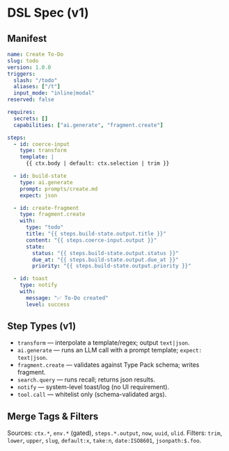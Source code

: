 # DSL Spec (v1)

## Manifest
```yaml
name: Create To-Do
slug: todo
version: 1.0.0
triggers:
  slash: "/todo"
  aliases: ["/t"]
  input_mode: "inline|modal"
reserved: false

requires:
  secrets: []
  capabilities: ["ai.generate", "fragment.create"]

steps:
  - id: coerce-input
    type: transform
    template: |
      {{ ctx.body | default: ctx.selection | trim }}

  - id: build-state
    type: ai.generate
    prompt: prompts/create.md
    expect: json

  - id: create-fragment
    type: fragment.create
    with:
      type: "todo"
      title: "{{ steps.build-state.output.title }}"
      content: "{{ steps.coerce-input.output }}"
      state:
        status: "{{ steps.build-state.output.status }}"
        due_at: "{{ steps.build-state.output.due_at }}"
        priority: "{{ steps.build-state.output.priority }}"

  - id: toast
    type: notify
    with:
      message: "✅ To-Do created"
      level: success
```

## Step Types (v1)
- `transform` — interpolate a template/regex; output `text|json`.
- `ai.generate` — runs an LLM call with a prompt template; `expect: text|json`.
- `fragment.create` — validates against Type Pack schema; writes fragment.
- `search.query` — runs recall; returns json results.
- `notify` — system-level toast/log (no UI requirement).
- `tool.call` — whitelist only (schema-validated args).

## Merge Tags & Filters
Sources: `ctx.*`, `env.*` (gated), `steps.*.output`, `now`, `uuid`, `ulid`.
Filters: `trim`, `lower`, `upper`, `slug`, `default:x`, `take:n`, `date:ISO8601`, `jsonpath:$.foo`.
